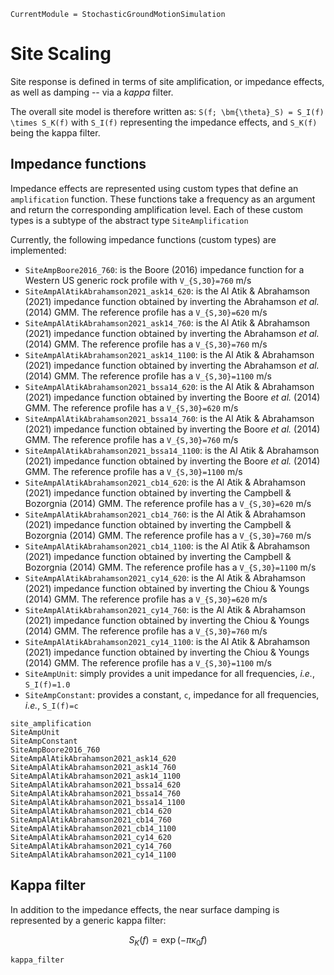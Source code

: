 ```@meta
CurrentModule = StochasticGroundMotionSimulation
```

# Site Scaling

Site response is defined in terms of site amplification, or impedance effects, as well as damping -- via a _kappa_ filter.

The overall site model is therefore written as:
`` S(f; \bm{\theta}_S) = S_I(f) \times S_K(f) ``
with ``S_I(f)`` representing the impedance effects, and ``S_K(f)`` being the kappa filter.

## Impedance functions

Impedance effects are represented using custom types that define an `amplification` function. 
These functions take a frequency as an argument and return the corresponding amplification level.
Each of these custom types is a subtype of the abstract type `SiteAmplification`

Currently, the following impedance functions (custom types) are implemented:
- `SiteAmpBoore2016_760`: is the Boore (2016) impedance function for a Western US generic rock profile with ``V_{S,30}=760`` m/s
- `SiteAmpAlAtikAbrahamson2021_ask14_620`: is the Al Atik & Abrahamson (2021) impedance function obtained by inverting the Abrahamson _et al._ (2014) GMM. The reference profile has a ``V_{S,30}=620`` m/s
- `SiteAmpAlAtikAbrahamson2021_ask14_760`: is the Al Atik & Abrahamson (2021) impedance function obtained by inverting the Abrahamson _et al._ (2014) GMM. The reference profile has a ``V_{S,30}=760`` m/s
- `SiteAmpAlAtikAbrahamson2021_ask14_1100`: is the Al Atik & Abrahamson (2021) impedance function obtained by inverting the Abrahamson _et al._ (2014) GMM. The reference profile has a ``V_{S,30}=1100`` m/s
- `SiteAmpAlAtikAbrahamson2021_bssa14_620`: is the Al Atik & Abrahamson (2021) impedance function obtained by inverting the Boore _et al._ (2014) GMM. The reference profile has a ``V_{S,30}=620`` m/s
- `SiteAmpAlAtikAbrahamson2021_bssa14_760`: is the Al Atik & Abrahamson (2021) impedance function obtained by inverting the Boore _et al._ (2014) GMM. The reference profile has a ``V_{S,30}=760`` m/s
- `SiteAmpAlAtikAbrahamson2021_bssa14_1100`: is the Al Atik & Abrahamson (2021) impedance function obtained by inverting the Boore _et al._ (2014) GMM. The reference profile has a ``V_{S,30}=1100`` m/s
- `SiteAmpAlAtikAbrahamson2021_cb14_620`: is the Al Atik & Abrahamson (2021) impedance function obtained by inverting the Campbell & Bozorgnia (2014) GMM. The reference profile has a ``V_{S,30}=620`` m/s
- `SiteAmpAlAtikAbrahamson2021_cb14_760`: is the Al Atik & Abrahamson (2021) impedance function obtained by inverting the Campbell & Bozorgnia (2014) GMM. The reference profile has a ``V_{S,30}=760`` m/s
- `SiteAmpAlAtikAbrahamson2021_cb14_1100`: is the Al Atik & Abrahamson (2021) impedance function obtained by inverting the Campbell & Bozorgnia (2014) GMM. The reference profile has a ``V_{S,30}=1100`` m/s
- `SiteAmpAlAtikAbrahamson2021_cy14_620`: is the Al Atik & Abrahamson (2021) impedance function obtained by inverting the Chiou & Youngs (2014) GMM. The reference profile has a ``V_{S,30}=620`` m/s
- `SiteAmpAlAtikAbrahamson2021_cy14_760`: is the Al Atik & Abrahamson (2021) impedance function obtained by inverting the Chiou & Youngs (2014) GMM. The reference profile has a ``V_{S,30}=760`` m/s
- `SiteAmpAlAtikAbrahamson2021_cy14_1100`: is the Al Atik & Abrahamson (2021) impedance function obtained by inverting the Chiou & Youngs (2014) GMM. The reference profile has a ``V_{S,30}=1100`` m/s
- `SiteAmpUnit`: simply provides a unit impedance for all frequencies, _i.e._, ``S_I(f)=1.0``
- `SiteAmpConstant`: provides a constant, `c`, impedance for all frequencies, _i.e._, ``S_I(f)=c``

```@docs
site_amplification
SiteAmpUnit
SiteAmpConstant
SiteAmpBoore2016_760
SiteAmpAlAtikAbrahamson2021_ask14_620
SiteAmpAlAtikAbrahamson2021_ask14_760
SiteAmpAlAtikAbrahamson2021_ask14_1100
SiteAmpAlAtikAbrahamson2021_bssa14_620
SiteAmpAlAtikAbrahamson2021_bssa14_760
SiteAmpAlAtikAbrahamson2021_bssa14_1100
SiteAmpAlAtikAbrahamson2021_cb14_620
SiteAmpAlAtikAbrahamson2021_cb14_760
SiteAmpAlAtikAbrahamson2021_cb14_1100
SiteAmpAlAtikAbrahamson2021_cy14_620
SiteAmpAlAtikAbrahamson2021_cy14_760
SiteAmpAlAtikAbrahamson2021_cy14_1100
```

## Kappa filter

In addition to the impedance effects, the near surface damping is represented by a generic kappa filter:
```math
S_K(f) = \exp\left( -\pi \kappa_0 f \right)
```

```@docs
kappa_filter
```
